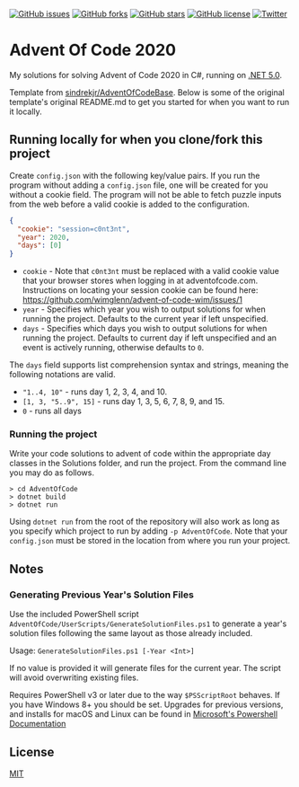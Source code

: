 [![GitHub issues](https://img.shields.io/github/issues/p-kostic/AdventOfCode2020)](https://github.com/p-kostic/AdventOfCode2020/issues)
[![GitHub forks](https://img.shields.io/github/forks/p-kostic/AdventOfCode2020)](https://github.com/p-kostic/AdventOfCode2020/network)
[![GitHub stars](https://img.shields.io/github/stars/p-kostic/AdventOfCode2020)](https://github.com/p-kostic/AdventOfCode2020/stargazers)
[![GitHub license](https://img.shields.io/github/license/p-kostic/AdventOfCode2020)](https://github.com/p-kostic/AdventOfCode2020/blob/master/LICENSE.md)
[![Twitter](https://img.shields.io/twitter/url?style=social&url=https%3A%2F%2Fgithub.com%2Fp-kostic%2FAdventOfCode2020)](https://twitter.com/intent/tweet?text=Wow:&url=https%3A%2F%2Fgithub.com%2Fp-kostic%2FAdventOfCode2020)

# Advent Of Code 2020
My solutions for solving Advent of Code 2020 in C#, running on [.NET 5.0](https://dotnet.microsoft.com/download/dotnet/5.0).

Template from [sindrekjr/AdventOfCodeBase](https://github.com/sindrekjr/AdventOfCodeBase). Below is some of the original template's original README.md to get you started for when you want to run it locally. 

## Running locally for when you clone/fork this project 
Create `config.json` with the following key/value pairs. If you run the program without adding a `config.json` file, one will be created for you without a cookie field. The program will not be able to fetch puzzle inputs from the web before a valid cookie is added to the configuration. 
```json
{
  "cookie": "session=c0nt3nt",
  "year": 2020,
  "days": [0] 
}
```

*  `cookie` - Note that `c0nt3nt` must be replaced with a valid cookie value that your browser stores when logging in at adventofcode.com. Instructions on locating your session cookie can be found here: https://github.com/wimglenn/advent-of-code-wim/issues/1
*  `year` - Specifies which year you wish to output solutions for when running the project. Defaults to the current year if left unspecified.
*  `days` - Specifies which days you wish to output solutions for when running the project. Defaults to current day if left unspecified and an event is actively running, otherwise defaults to `0`.

The `days` field supports list comprehension syntax and strings, meaning the following notations are valid.
* `"1..4, 10"` - runs day 1, 2, 3, 4, and 10.
* `[1, 3, "5..9", 15]` - runs day 1, 3, 5, 6, 7, 8, 9, and 15.
* `0` - runs all days

### Running the project
Write your code solutions to advent of code within the appropriate day classes in the Solutions folder, and run the project. From the command line you may do as follows.
```
> cd AdventOfCode
> dotnet build
> dotnet run
```
Using `dotnet run` from the root of the repository will also work as long as you specify which project to run by adding `-p AdventOfCode`. Note that your `config.json` must be stored in the location from where you run your project.

## Notes
### Generating Previous Year's Solution Files
Use the included PowerShell script `AdventOfCode/UserScripts/GenerateSolutionFiles.ps1` to generate a year's solution files following the same layout as those already included.

Usage: `GenerateSolutionFiles.ps1 [-Year <Int>]`

If no value is provided it will generate files for the current year. The script will avoid overwriting existing files.  

Requires PowerShell v3 or later due to the way `$PSScriptRoot` behaves. If you have Windows 8+ you should be set. Upgrades for previous versions, and installs for macOS and Linux can be found in [Microsoft's Powershell Documentation](https://docs.microsoft.com/en-us/powershell/scripting/install/installing-powershell?view=powershell-7.1)

## License
[MIT](https://github.com/p-kostic/AdventOfCode2020/blob/master/LICENSE.md)

